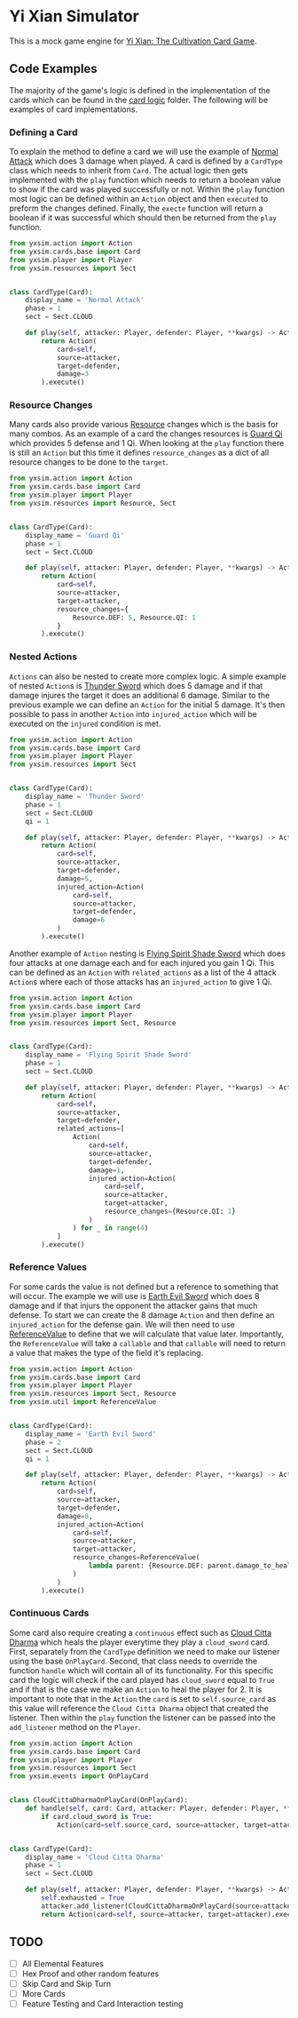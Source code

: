 Yi Xian Simulator
===================

This is a mock game engine for [Yi Xian: The Cultivation Card Game](https://store.steampowered.com/app/1948800/Yi_Xian_The_Cultivation_Card_Game/).


Code Examples
----------------

The majority of the game's logic is defined in the implementation of the cards which can be found in the [card logic](yxsim/cards/logic) folder.
The following will be examples of card implementations.

### Defining a Card

To explain the method to define a card we will use the example of [Normal Attack](yxsim/cards/logic/normal_attack.py) which does 3 damage when played.
A card is defined by a `CardType` class which needs to inherit from `Card`.
The actual logic then gets implemented with the `play` function which needs to return a boolean value to show if the card was played successfully or not.
Within the `play` function most logic can be defined within an `Action` object and then `executed` to preform the changes defined.
Finally, the `execte` function will return a boolean if it was successful which should then be returned from the `play` function.

```python
from yxsim.action import Action
from yxsim.cards.base import Card
from yxsim.player import Player
from yxsim.resources import Sect


class CardType(Card):
    display_name = 'Normal Attack'
    phase = 1
    sect = Sect.CLOUD

    def play(self, attacker: Player, defender: Player, **kwargs) -> Action:
        return Action(
            card=self, 
            source=attacker, 
            target=defender,
            damage=3
        ).execute()
```

### Resource Changes

Many cards also provide various [Resource](yxsim/resources.py) changes which is the basis for many combos.
As an example of a card the changes resources is [Guard Qi](yxsim/cards/logic/guard_qi.py) which provides 5 defense and 1 Qi.
When looking at the `play` function there is still an `Action` but this time it defines `resource_changes` as a dict of all resource changes to be done to the `target`.

```python
from yxsim.action import Action
from yxsim.cards.base import Card
from yxsim.player import Player
from yxsim.resources import Resource, Sect


class CardType(Card):
    display_name = 'Guard Qi'
    phase = 1
    sect = Sect.CLOUD

    def play(self, attacker: Player, defender: Player, **kwargs) -> Action:
        return Action(
            card=self,
            source=attacker,
            target=attacker,
            resource_changes={
                Resource.DEF: 5, Resource.QI: 1
            }
        ).execute()
```

### Nested Actions

`Actions` can also be nested to create more complex logic.
A simple example of nested `Action`s is [Thunder Sword](yxsim/cards/logic/thunder_sword.py) which does 5 damage and if that damage injures the target it does an additional 6 damage.
Similar to the previous example we can define an `Action` for the initial 5 damage.
It's then possible to pass in another `Action` into `injured_action` which will be executed on the `injured` condition is met.

```python
from yxsim.action import Action
from yxsim.cards.base import Card
from yxsim.player import Player
from yxsim.resources import Sect


class CardType(Card):
    display_name = 'Thunder Sword'
    phase = 1
    sect = Sect.CLOUD
    qi = 1

    def play(self, attacker: Player, defender: Player, **kwargs) -> Action:
        return Action(
            card=self,
            source=attacker,
            target=defender,
            damage=5,
            injured_action=Action(
                card=self,
                source=attacker, 
                target=defender,
                damage=6
            )
        ).execute()
```

Another example of `Action` nesting is [Flying Spirit Shade Sword](yxsim/cards/logic/flying_spirit_shade_sword.py) which does four attacks at one damage each and for each injured you gain 1 Qi.
This can be defined as an `Action` with `related_actions` as a list of the 4 attack `Action`s where each of those attacks has an `injured_action` to give 1 Qi.

```python
from yxsim.action import Action
from yxsim.cards.base import Card
from yxsim.player import Player
from yxsim.resources import Sect, Resource


class CardType(Card):
    display_name = 'Flying Spirit Shade Sword'
    phase = 1
    sect = Sect.CLOUD

    def play(self, attacker: Player, defender: Player, **kwargs) -> Action:
        return Action(
            card=self,
            source=attacker,
            target=defender,
            related_actions=[
                Action(
                    card=self,
                    source=attacker,
                    target=defender,
                    damage=1,
                    injured_action=Action(
                        card=self,
                        source=attacker,
                        target=attacker,
                        resource_changes={Resource.QI: 1}
                    )
                ) for _ in range(4)
            ]
        ).execute()
```


### Reference Values

For some cards the value is not defined but a reference to something that will occur.
The example we will use is [Earth Evil Sword](yxsim/cards/logic/earth_evil_sword.py) which does 8 damage and if that injurs the opponent the attacker gains that much defense.
To start we can create the 8 damage `Action` and then define an `injured_action` for the defense gain.
We will then need to use [ReferenceValue](yxsim/util.py) to define that we will calculate that value later.
Importantly, the `ReferenceValue` will take a `callable` and that `callable` will need to return a value that makes the type of the field it's replacing.

```python
from yxsim.action import Action
from yxsim.cards.base import Card
from yxsim.player import Player
from yxsim.resources import Sect, Resource
from yxsim.util import ReferenceValue


class CardType(Card):
    display_name = 'Earth Evil Sword'
    phase = 2
    sect = Sect.CLOUD
    qi = 1

    def play(self, attacker: Player, defender: Player, **kwargs) -> Action:
        return Action(
            card=self,
            source=attacker,
            target=defender,
            damage=8,
            injured_action=Action(
                card=self, 
                source=attacker, 
                target=attacker, 
                resource_changes=ReferenceValue(
                    lambda parent: {Resource.DEF: parent.damage_to_health}
                )
            )
        ).execute()
```

### Continuous Cards

Some card also require creating a `continuous` effect such as [Cloud Citta Dharma](yxsim/cards/logic/cloud_citta_dharma.py) which heals the player everytime they play a `cloud_sword` card.
First, separately from the `CardType` definition we need to make our listener using the base `OnPlayCard`.
Second, that class needs to override the function `handle` which will contain all of its functionality.
For this specific card the logic will check if the card played has `cloud_sword` equal to `True` and if that is the case we make an `Action` to heal the player for 2.
It is important to note that in the `Action` the `card` is set to `self.source_card` as this value will reference the `Cloud Citta Dharma` object that created the listener.
Then within the `play` function the listener can be passed into the `add_listener` method on the `Player`.

```python
from yxsim.action import Action
from yxsim.cards.base import Card
from yxsim.player import Player
from yxsim.resources import Sect
from yxsim.events import OnPlayCard


class CloudCittaDharmaOnPlayCard(OnPlayCard):
    def handle(self, card: Card, attacker: Player, defender: Player, **kwargs):
        if card.cloud_sword is True:
            Action(card=self.source_card, source=attacker, target=attacker, healing=2).execute()


class CardType(Card):
    display_name = 'Cloud Citta Dharma'
    phase = 1
    sect = Sect.CLOUD

    def play(self, attacker: Player, defender: Player, **kwargs) -> Action:
        self.exhausted = True
        attacker.add_listener(CloudCittaDharmaOnPlayCard(source=attacker, source_card=self, priority=0))
        return Action(card=self, source=attacker, target=attacker).execute()
```

TODO
----

- [ ] All Elemental Features
- [ ] Hex Proof and other random features
- [ ] Skip Card and Skip Turn
- [ ] More Cards
- [ ] Feature Testing and Card Interaction testing